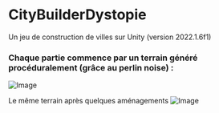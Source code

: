 # CityBuilderDystopie
Un jeu de construction de villes sur Unity (version 2022.1.6f1)

### Chaque partie commence par un terrain généré procéduralement (grâce au perlin noise) :
![Image](https://user-images.githubusercontent.com/94169260/187042144-915b2ace-2bf1-4097-ac7e-df5423738d00.png)

Le même terrain après quelques aménagements
![Image](https://user-images.githubusercontent.com/94169260/187052767-6470707d-32a5-450c-98e6-d82023d7f0dd.png)
